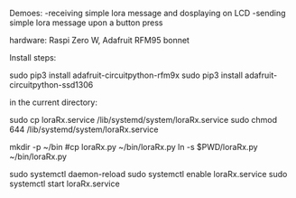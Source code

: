 
Demoes:
-receiving simple lora message and dosplaying on LCD
-sending simple lora message upon a button press

hardware: Raspi Zero W, Adafruit RFM95 bonnet


Install steps:


sudo pip3 install adafruit-circuitpython-rfm9x
sudo pip3 install adafruit-circuitpython-ssd1306


in the current directory:

sudo cp loraRx.service /lib/systemd/system/loraRx.service
sudo chmod 644  /lib/systemd/system/loraRx.service

mkdir -p ~/bin
#cp loraRx.py ~/bin/loraRx.py
ln -s $PWD/loraRx.py ~/bin/loraRx.py


sudo systemctl daemon-reload
sudo systemctl enable loraRx.service
sudo systemctl start loraRx.service

